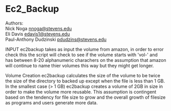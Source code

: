 Ec2_Backup
==========
Authors:  
Nick Noga		<nnoga@stevens.edu>  
Eli Davis		<edavis1@stevens.edu>  
Paul-Anthony Dudzinski	<pdudzins@stevens.edu>  


INPUT
ec2backup takes as input the volume from amazon, in order to error check this the script will check to see if the volume starts with 'vol-' and has between 8-20 alphanumeric charachers on the assumption that amazon will continue to name thier volumes this way but they might get longer.

Volume Creation
ec2backup calculates the size of the volume to be twice the size of the directory to backed up except when the file is less than 1 GB. In the smallest case (> 1 GB) ec2backup creates a volume of 2GB in size in order to make the volume more reusable. This assumption is contingent based on the tendency for file size to grow and the overall growth of filesize as programs and users generate more data.
